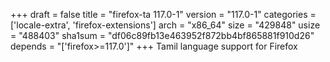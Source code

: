 +++
draft = false
title = "firefox-ta 117.0-1"
version = "117.0-1"
categories = ['locale-extra', 'firefox-extensions']
arch = "x86_64"
size = "429848"
usize = "488403"
sha1sum = "df06c89fb13e463952f872bb4bf865881f910d26"
depends = "['firefox>=117.0']"
+++
Tamil language support for Firefox